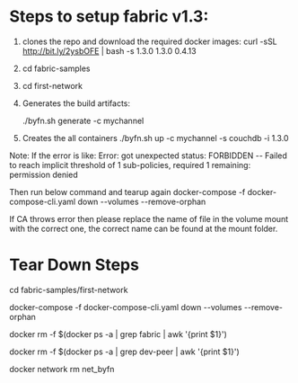 # Steps to setup fabric v1.3:


1. clones the repo and download the required docker images:
      curl -sSL http://bit.ly/2ysbOFE | bash -s 1.3.0 1.3.0 0.4.13
      
2. cd fabric-samples

3. cd first-network

4. Generates the build artifacts:

   ./byfn.sh generate -c mychannel
      
5. Creates the all containers
   ./byfn.sh up -c mychannel -s couchdb -i 1.3.0
   
Note: If the error is like:
   Error: got unexpected status: FORBIDDEN -- Failed to reach implicit threshold of 1 sub-policies, required 1 remaining: permission denied
   
   Then run below command and tearup again
   docker-compose -f docker-compose-cli.yaml down --volumes --remove-orphan
   
   If CA throws error then please replace the name of file in the volume mount with the correct one, the correct name can be found at the mount folder.



# Tear Down Steps

cd fabric-samples/first-network

docker-compose -f docker-compose-cli.yaml down --volumes --remove-orphan

docker rm -f $(docker ps -a | grep fabric | awk '{print $1}')

docker rm -f $(docker ps -a | grep dev-peer | awk '{print $1}')

docker network rm net_byfn
